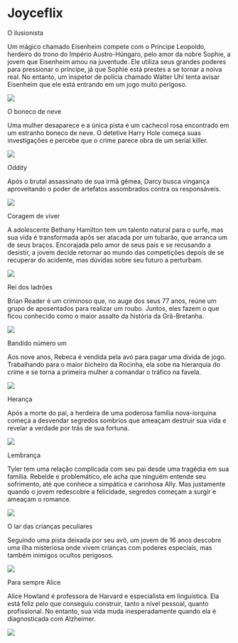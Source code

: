 # Joyceflix

O ilusionista 

Um mágico chamado Eisenheim compete com o Príncipe Leopoldo, herdeiro do trono do Império Austro-Húngaro, pelo amor da nobre Sophie, a jovem que Eisenheim amou na juventude. Ele utiliza seus grandes poderes para pressionar o príncipe, já que Sophie está prestes a se tornar a noiva real. No entanto, um inspetor de polícia chamado Walter Uhl tenta avisar Eisenheim que ele está entrando em um jogo muito perigoso.

![](https://media1.tenor.com/m/QGB6uRwyCd8AAAAC/magic-smile.gif)

O boneco de neve 

Uma mulher desaparece e a única pista é um cachecol rosa encontrado em um estranho boneco de neve. O detetive Harry Hole começa suas investigações e percebe que o crime parece obra de um serial killer.

![](https://media1.tenor.com/m/Y5Ygg-Hc7wUAAAAd/hug.gif)

Oddity

Após o brutal assassinato de sua irmã gêmea, Darcy busca vingança aproveitando o poder de artefatos assombrados contra os responsáveis.

![](https://media1.tenor.com/m/LaLCP1S7r5AAAAAd/cyriak-something.gif)

Coragem de viver 

A adolescente Bethany Hamilton tem um talento natural para o surfe, mas sua vida é transformada após ser atacada por um tubarão, que arranca um de seus braços. Encorajada pelo amor de seus pais e se recusando a desistir, a jovem decide retornar ao mundo das competições depois de se recuperar do acidente, mas dúvidas sobre seu futuro a perturbam.

![](https://tenor.com/pt-BR/view/surfing-caroline-marks-red-bull-red-bull-tv-surf-gif-21741277)

Rei dos ladrões 

Brian Reader é um criminoso que, no auge dos seus 77 anos, reúne um grupo de aposentados para realizar um roubo. Juntos, eles fazem o que ficou conhecido como o maior assalto da história da Grã-Bretanha.

![](https://media1.tenor.com/m/Lm0sS0T7nrwAAAAd/atm-jackpot-atm-thief.gif) 

Bandido número um

Aos nove anos, Rebeca é vendida pela avó para pagar uma dívida de jogo. Trabalhando para o maior bicheiro da Rocinha, ela sobe na hierarquia do crime e se torna a primeira mulher a comandar o tráfico na favela.

![](https://media1.tenor.com/m/jPnJocsASfMAAAAC/grandma-smiling.gif) 

Herança 

Após a morte do pai, a herdeira de uma poderosa família nova-iorquina começa a desvendar segredos sombrios que ameaçam destruir sua vida e revelar a verdade por trás de sua fortuna.

![](https://media1.tenor.com/m/KNuhGMychmkAAAAd/the-simpsons-dramatization.gif)

Lembrança 

Tyler tem uma relação complicada com seu pai desde uma tragédia em sua família. Rebelde e problemático, ele acha que ninguém entende seu sofrimento, até que conhece a simpática e carinhosa Ally. Mas justamente quando o jovem redescobre a felicidade, segredos começam a surgir e ameaçam o romance.

![](https://media1.tenor.com/m/8M7FVvbMFGQAAAAd/memories-reminiscing.gif)

O lar das crianças peculiares 

Seguindo uma pista deixada por seu avô, um jovem de 16 anos descobre uma ilha misteriosa onde vivem crianças com poderes especiais, mas também inimigos ocultos perigosos.

![](https://media1.tenor.com/m/hCSkGUJESBIAAAAd/miss-peregrines-home-for-peculiar-children-miss-peregrines.gif) 

Para sempre Alice 

Alice Howland é professora de Harvard e especialista em linguística. Ela está feliz pelo que conseguiu construir, tanto a nível pessoal, quanto profissional. No entanto, sua vida muda inesperadamente quando ela é diagnosticada com Alzheimer.

![](https://media.tenor.com/5fIO1lGSkuIAAAAi/bff-goals-angel-and-devil.gif) 



